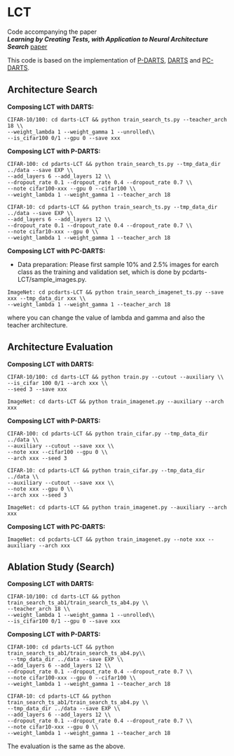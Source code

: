 # LCT

Code accompanying the paper  
***Learning by Creating Tests, with Application to Neural Architecture Search*** [paper]()  
<!-- Xiangning Chen, Ruochen Wang, Minhao Cheng, Xiaocheng Tang, Cho-Jui Hsieh -->

This code is based on the implementation of [P-DARTS](https://github.com/chenxin061/pdarts), [DARTS](https://github.com/quark0/darts) and [PC-DARTS](https://github.com/yuhuixu1993/PC-DARTS).

## Architecture Search

<!-- **Search on NAS-Bench-201 Space: (3 datasets to choose from)**

* Data preparation: Please first download the 201 benchmark file and prepare the api follow [this repository](https://github.com/D-X-Y/NAS-Bench-201).

* ```cd 201-space && python train_search_progressive.py``` -->

**Composing LCT with DARTS:**

```
CIFAR-10/100: cd darts-LCT && python train_search_ts.py --teacher_arch 18 \\
--weight_lambda 1 --weight_gamma 1 --unrolled\\
--is_cifar100 0/1 --gpu 0 --save xxx
```

**Composing LCT with P-DARTS:**

```
CIFAR-100: cd pdarts-LCT && python train_search_ts.py --tmp_data_dir ../data --save EXP \\
--add_layers 6 --add_layers 12 \\
--dropout_rate 0.1 --dropout_rate 0.4 --dropout_rate 0.7 \\
--note cifar100-xxx --gpu 0 --cifar100 \\
--weight_lambda 1 --weight_gamma 1 --teacher_arch 18
```

```
CIFAR-10: cd pdarts-LCT && python train_search_ts.py --tmp_data_dir ../data --save EXP \\
--add_layers 6 --add_layers 12 \\
--dropout_rate 0.1 --dropout_rate 0.4 --dropout_rate 0.7 \\
--note cifar10-xxx --gpu 0 \\
--weight_lambda 1 --weight_gamma 1 --teacher_arch 18
```
<!-- * ```ImageNet: cd DARTS-space && python train_search_imagenet.py``` -->

**Composing LCT with PC-DARTS:**

* Data preparation: Please first sample 10% and 2.5% images for earch class as the training and validation set, which is done by pcdarts-LCT/sample_images.py.

```
ImageNet: cd pcdarts-LCT && python train_search_imagenet_ts.py --save xxx --tmp_data_dir xxx \\
--weight_lambda 1 --weight_gamma 1 --teacher_arch 18
```

where you can change the value of lambda and gamma and also the teacher architecture.

## Architecture Evaluation

**Composing LCT with DARTS:**

```
CIFAR-10/100: cd darts-LCT && python train.py --cutout --auxiliary \\
--is_cifar 100 0/1 --arch xxx \\
--seed 3 --save xxx
```

```
ImageNet: cd darts-LCT && python train_imagenet.py --auxiliary --arch xxx
```

**Composing LCT with P-DARTS:**

```
CIFAR-100: cd pdarts-LCT && python train_cifar.py --tmp_data_dir ../data \\
--auxiliary --cutout --save xxx \\
--note xxx --cifar100 --gpu 0 \\
--arch xxx --seed 3
```

```
CIFAR-10: cd pdarts-LCT && python train_cifar.py --tmp_data_dir ../data \\
--auxiliary --cutout --save xxx \\
--note xxx --gpu 0 \\
--arch xxx --seed 3
```

```
ImageNet: cd pdarts-LCT && python train_imagenet.py --auxiliary --arch xxx
```

**Composing LCT with PC-DARTS:**

```
ImageNet: cd pcdarts-LCT && python train_imagenet.py --note xxx --auxiliary --arch xxx
```


## Ablation Study (Search)

**Composing LCT with DARTS:**

```
CIFAR-10/100: cd darts-LCT && python train_search_ts_ab1/train_search_ts_ab4.py \\
--teacher_arch 18 \\
--weight_lambda 1 --weight_gamma 1 --unrolled\\
--is_cifar100 0/1 --gpu 0 --save xxx
```

**Composing LCT with P-DARTS:**

```
CIFAR-100: cd pdarts-LCT && python train_search_ts_ab1/train_search_ts_ab4.py\\
 --tmp_data_dir ../data --save EXP \\
--add_layers 6 --add_layers 12 \\
--dropout_rate 0.1 --dropout_rate 0.4 --dropout_rate 0.7 \\
--note cifar100-xxx --gpu 0 --cifar100 \\
--weight_lambda 1 --weight_gamma 1 --teacher_arch 18
```

```
CIFAR-10: cd pdarts-LCT && python train_search_ts_ab1/train_search_ts_ab4.py \\
--tmp_data_dir ../data --save EXP \\
--add_layers 6 --add_layers 12 \\
--dropout_rate 0.1 --dropout_rate 0.4 --dropout_rate 0.7 \\
--note cifar10-xxx --gpu 0 \\
--weight_lambda 1 --weight_gamma 1 --teacher_arch 18
```

The evaluation is the same as the above.